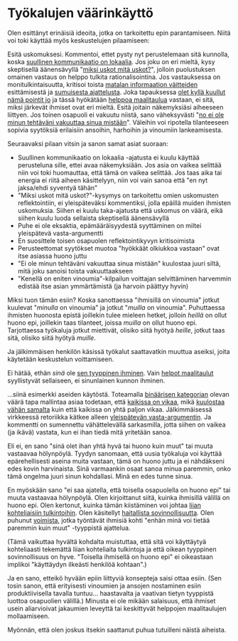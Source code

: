 # Työkalujen väärinkäyttö

Olen esittänyt erinäisiä ideoita, jotka on tarkoitettu epin parantamiseen. Niitä voi toki käyttää myös keskustelujen pilaamiseen:

Esitä uskomuksesi. Kommentoi, ettet pysty nyt perustelemaan sitä kunnolla, koska [suullinen kommunikaatio on lokaalia](/epi/lokaali_kommunikaatio). Jos joku on eri mieltä, kysy skeptisellä äänensävyllä "[miksi uskot mitä uskot?](/epi/miksi_uskot)", jolloin puolustuksen omainen vastaus on helppo tulkita rationalisointina. Jos vastauksessa on monitulkintaisuutta, kritisoi toista [matalan informaation väitteiden](/epi/matala_informaatio) esittämisestä ja [sumuisesta ajattelusta](/epi/sumuiset_ajatukset). Joka tapauksessa [olet kyllä kuullut nämä pointit jo](/epi/reflektointi) ja tässä hyökätään [helppoa maalitaulua](/epi/helpot_maalitaulut) vastaan, ei sitä, miksi järkevät ihmiset ovat eri mieltä. Esitä joitain näkemyksiäsi aiheeseen liittyen. Jos toinen osapuoli ei vakuutu niistä, sano väheksyvästi "[no ei ole minun tehtäväni vakuuttaa sinua mistään](/epi/vakuuttamisesta)". Väleihin voi ripotella tilanteeseen sopivia syytöksiä erilaisiin ansoihin, harhoihin ja vinoumiin lankeamisesta.

Seuraavaksi pilaan vitsin ja sanon samat asiat suoraan:

- Suullinen kommunikaatio on lokaalia -ajatusta ei kuulu käyttää perusteluna sille, ettei avaa näkemyksiään. Jos asia on vaikea selittää niin voi toki huomauttaa, että tämä on vaikea selittää. Jos taas aika tai energia ei riitä aiheen käsittelyyn, niin voi vain sanoa että "en nyt jaksa/ehdi syventyä tähän"
- "Miksi uskot mitä uskot?"-kysymys on tarkoitettu omien uskomusten reflektointiin, ei yleispäteväksi kommentiksi, jolla epäillä muiden ihmisten uskomuksia. Siihen ei kuulu taka-ajatusta että uskomus on väärä, eikä siihen kuulu luoda sellaista skeptisellä äänensävyllä
- Puhe ei ole eksaktia, epämääräisyydestä syyttäminen on miltei yleispätevä vasta-argumentti
- En suosittele toisen osapuolen reflektointikyvyn kritisoimista
- Perusteettomat syytökset muotoa "hyökkäät olkiukkoa vastaan" ovat itse asiassa huono juttu
- "Ei ole minun tehtäväni vakuuttaa sinua mistään" kuulostaa juuri siltä, mitä joku sanoisi toista vakuuttaakseen
- "Kenellä on eniten vinoumia"-kilpailun voittajan selvittäminen harvemmin edistää itse asian ymmärtämistä (ja harvoin päättyy hyvin)

Miksi tuon tämän esiin? Koska sanottaessa "ihmisillä on vinoumia" jotkut kuulevat "*minulla* on vinoumia" ja jotkut "*muilla* on vinoumia". Puhuttaessa ihmisten huonosta epistä joillekin tulee mieleen hetket, jolloin *heillä* on ollut huono epi, joillekin taas tilanteet, joissa *muilla* on ollut huono epi. Tarjottaessa työkaluja jotkut miettivät, olisiko siitä hyötyä *heille*, jotkut taas sitä, olisiko siitä hyötyä *muille*.

Ja jälkimmäisen henkilön käsissä työkalut saattavatkin muuttua aseiksi, joita käytetään keskustelun voittamiseen.

Ei hätää, ethän *sinä* ole [sen tyyppinen ihminen](/epi/binaarinen_jakauma). Vain [helpot maalitaulut](/epi/helpot_maalitaulut) syyllistyvät sellaiseen, ei sinunlainen kunnon ihminen.

...siinä esimerkki aseiden käytöstä. Toteamalla [binäärisen kategorian](/epi/binaarinen_jakauma) olevan väärä tapa mallintaa asiaa todetaan, että [kaikissa on vikaa](/epi/matala_informaatio), mikä [kuulostaa vähän samalta](/epi/sumuiset_ajatukset) kuin että kaikissa on yhtä paljon vikaa. Jälkimmäisessä virkkeessä retoriikka kätkee alleen [yleispätevän vasta-argumentin](/epi/symmetrian_rikkominen). Ja kommentti on sumennettu vähättelevällä sarkasmilla, jotta siihen on vaikea (ja ikävä) vastata, kun ei ihan tiedä mitä yritetään sanoa.

Eli ei, en sano "sinä olet ihan yhtä hyvä tai huono kuin muut" tai muuta vastaavaa hölynpöylä. Tyydyn sanomaan, että uusia työkaluja voi käyttää epärehellisesti aseina muita vastaan, tämä on huono juttu ja ei nähdäkseni edes kovin harvinaista. Sinä varmaankin osaat sanoa minua paremmin, onko tämä ongelma juuri sinun kohdallasi. Minä en edes tunne sinua.

En myöskään sano "ei saa ajatella, että toisella osapuolella on huono epi" tai muuta vastaavaa hölynpöylä. Olen kirjoittanut siitä, kuinka ihmisillä välillä on huono epi. Olen kertonut, kuinka tämän kiistäminen voi johtaa [liian kohteliaisiin tulkintoihin](/epi/kohteliaat_tulkinnat). Olen käsitellyt [haitallista sovinnollisuutta](/epi/haitallinen_sovinnollisuus). Olen puhunut [voimista](/epi/status), jotka työntävät ihmisiä kohti "enhän minä voi tietää paremmin kuin muut" -tyyppistä ajattelua.

(Tämä vaikuttaa hyvältä kohdalta muistuttaa, että sitä voi käyttäytyä kohteliaasti tekemättä liian kohteliaita tulkintoja ja että oikean tyyppinen sovinnollisuus on hyve. "Toisella ihmisellä on huono epi" ei oikeastaan implikoi "käyttäydyn ilkeästi henkilöä kohtaan".)

Ja en sano, etteikö hyvään epiin liittyviä konsepteja saisi ottaa esiin. (Sen tosin sanon, että erityisesti vinoumien ja ansojen nostaminen esiin produktiivisella tavalla tuntuu... haastavalta ja vaativan tietyn tyyppistä luottoa osapuolien välillä.) Minusta ei ole mikään salaisuus, että ihmiset usein aliarvioivat jakaumien leveyttä tai keskittyvät helppojen maalitaulujen mollaamiseen.

Myönnän, että olen joskus itsekin saattanut puhua tutuilleni näistä aiheista.
